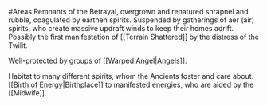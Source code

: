 #Areas 
Remnants of the Betrayal, overgrown and renatured shrapnel and rubble, coagulated by earthen spirits. Suspended by gatherings of aer (air) spirits, who create massive updraft winds to keep their homes adrift.
Possibly the first manifestation of [[Terrain Shattered]] by the distress of the Twilit.

Well-protected by groups of [[Warped Angel|Angels]]. 

Habitat to many different spirits, whom the Ancients foster and care about.
[[Birth of Energy|Birthplace]] to manifested energies, who are aided by the [[Midwife]]. 
